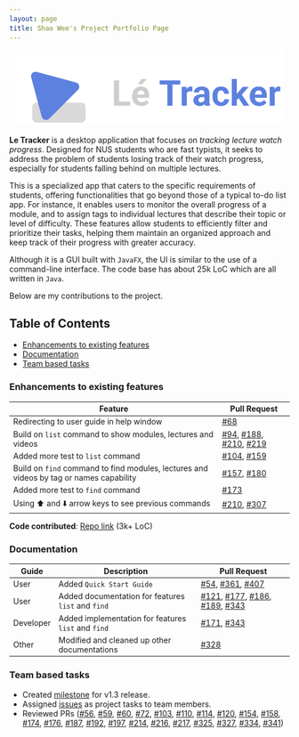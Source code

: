 ```yaml
---
layout: page
title: Shao Wee's Project Portfolio Page
---
```


![Logo](../images/LogoWordmark.png)

**Le Tracker** is a desktop application that focuses on *tracking lecture watch progress*. Designed for NUS students who are fast typists, it seeks to address the problem of students losing track of their watch progress, especially for students falling behind on multiple lectures.

This is a specialized app that caters to the specific requirements of students, offering functionalities that go beyond those of a typical to-do list app. For instance, it enables users to monitor the overall progress of a module, and to assign tags to individual lectures that describe their topic or level of difficulty. These features allow students to efficiently filter and prioritize their tasks, helping them maintain an organized approach and keep track of their progress with greater accuracy.

Although it is a GUI built with `JavaFX`, the UI is similar to the use of a command-line interface. The code base has about 25k LoC which are all written in `Java`.

Below are my contributions to the project.

## Table of Contents

- [Enhancements to existing features](#enhancements-to-existing-features)
- [Documentation](#documentation)
- [Team based tasks](#team-based-tasks)

### Enhancements to existing features

| Feature                                                         | Pull Request                                                                                                                                                                                                                                             |
| --------------------------------------------------------------- | -------------------------------------------------------------------------------------------------------------------------------------------------------------------------------------------------------------------------------------------------------- |
| Redirecting to user guide in help window                 | [\#68](https://github.com/AY2223S2-CS2103-F10-2/tp/pull/68)                                                                                                                                                                                              |
| Build on `list` command to show modules, lectures and videos                                         | [\#94](https://github.com/AY2223S2-CS2103-F10-2/tp/pull/94), [\#188](https://github.com/AY2223S2-CS2103-F10-2/tp/pull/188), [\#210](https://github.com/AY2223S2-CS2103-F10-2/tp/pull/210), [\#219](https://github.com/AY2223S2-CS2103-F10-2/tp/pull/219) |
| Added more test to `list` command                               | [\#104](https://github.com/AY2223S2-CS2103-F10-2/tp/pull/104), [\#159](https://github.com/AY2223S2-CS2103-F10-2/tp/pull/159)                                                                                                                             |
| Build on `find` command to find modules, lectures and videos by tag or names capability                                         | [\#157](https://github.com/AY2223S2-CS2103-F10-2/tp/pull/157), [\#180](https://github.com/AY2223S2-CS2103-F10-2/tp/pull/180)                                                                                                                             |
| Added more test to `find` command                               | [\#173](https://github.com/AY2223S2-CS2103-F10-2/tp/pull/173)                                                                                                                                                                                            |
| Using :arrow_up: and :arrow_down: arrow keys to see previous commands | [\#210](https://github.com/AY2223S2-CS2103-F10-2/tp/pull/210), [\#307](https://github.com/AY2223S2-CS2103-F10-2/tp/pull/307)                                                                                                                             |

**Code contributed**: [Repo link](https://nus-cs2103-ay2223s2.github.io/tp-dashboard/?search=&sort=groupTitle&sortWithin=title&timeframe=commit&mergegroup=&groupSelect=groupByRepos&breakdown=true&checkedFileTypes=docs~functional-code~test-code~other&since=2023-02-17&tabOpen=true&tabType=authorship&tabAuthor=shaowi&tabRepo=AY2223S2-CS2103-F10-2%2Ftp%5Bmaster%5D&authorshipIsMergeGroup=false&authorshipFileTypes=docs~functional-code~test-code~other&authorshipIsBinaryFileTypeChecked=false&authorshipIsIgnoredFilesChecked=false) (3k+ LoC)

### Documentation

| Guide     | Description                                         | Pull Request                                                                                                                                                                                                                                                                                                              |
| --------- | --------------------------------------------------- | ------------------------------------------------------------------------------------------------------------------------------------------------------------------------------------------------------------------------------------------------------------------------------------------------------------------------- |
| User      | Added `Quick Start Guide` | [\#54](https://github.com/AY2223S2-CS2103-F10-2/tp/pull/54), [\#361](https://github.com/AY2223S2-CS2103-F10-2/tp/pull/361), [\#407](https://github.com/AY2223S2-CS2103-F10-2/tp/pull/407)                                                                                                                                                                                                |
| User      | Added documentation for features `list` and `find`  | [\#121](https://github.com/AY2223S2-CS2103-F10-2/tp/pull/121), [\#177](https://github.com/AY2223S2-CS2103-F10-2/tp/pull/177), [\#186](https://github.com/AY2223S2-CS2103-F10-2/tp/pull/186), [\#189](https://github.com/AY2223S2-CS2103-F10-2/tp/pull/189), [\#343](https://github.com/AY2223S2-CS2103-F10-2/tp/pull/343) |
| Developer | Added implementation for features `list` and `find` | [\#171](https://github.com/AY2223S2-CS2103-F10-2/tp/pull/171), [\#343](https://github.com/AY2223S2-CS2103-F10-2/tp/pull/343)                                                                                                                                                                                              |
| Other     | Modified and cleaned up other documentations        | [\#328](https://github.com/AY2223S2-CS2103-F10-2/tp/pull/328)                                                                                                                                                                                                                                                             |

### Team based tasks

- Created [milestone](https://github.com/AY2223S2-CS2103-F10-2/tp/milestone/3?closed=1) for v1.3 release.
- Assigned [issues](https://github.com/AY2223S2-CS2103-F10-2/tp/issues?page=1&q=is%3Aissue+author%3A%40me+is%3Aclosed+milestone%3Av1.3) as project tasks to team members.
- Reviewed PRs ([\#56](https://github.com/AY2223S2-CS2103-F10-2/tp/pull/56), [\#59](https://github.com/AY2223S2-CS2103-F10-2/tp/pull/59), [\#60](https://github.com/AY2223S2-CS2103-F10-2/tp/pull/60), [\#72](https://github.com/AY2223S2-CS2103-F10-2/tp/pull/72), [\#103](https://github.com/AY2223S2-CS2103-F10-2/tp/pull/103), [\#110](https://github.com/AY2223S2-CS2103-F10-2/tp/pull/110), [\#114](https://github.com/AY2223S2-CS2103-F10-2/tp/pull/114), [\#120](https://github.com/AY2223S2-CS2103-F10-2/tp/pull/120), [\#154](https://github.com/AY2223S2-CS2103-F10-2/tp/pull/154), [\#158](https://github.com/AY2223S2-CS2103-F10-2/tp/pull/158), [\#174](https://github.com/AY2223S2-CS2103-F10-2/tp/pull/174), [\#176](https://github.com/AY2223S2-CS2103-F10-2/tp/pull/176), [\#187](https://github.com/AY2223S2-CS2103-F10-2/tp/pull/187), [\#192](https://github.com/AY2223S2-CS2103-F10-2/tp/pull/192), [\#197](https://github.com/AY2223S2-CS2103-F10-2/tp/pull/197), [\#214](https://github.com/AY2223S2-CS2103-F10-2/tp/pull/214), [\#216](https://github.com/AY2223S2-CS2103-F10-2/tp/pull/216), [\#217](https://github.com/AY2223S2-CS2103-F10-2/tp/pull/217), [\#325](https://github.com/AY2223S2-CS2103-F10-2/tp/pull/325), [\#327](https://github.com/AY2223S2-CS2103-F10-2/tp/pull/327), [\#334](https://github.com/AY2223S2-CS2103-F10-2/tp/pull/334), [\#341](https://github.com/AY2223S2-CS2103-F10-2/tp/pull/341))
